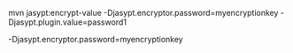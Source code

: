 mvn jasypt:encrypt-value -Djasypt.encryptor.password=myencryptionkey -Djasypt.plugin.value=password1

-Djasypt.encryptor.password=myencryptionkey
